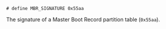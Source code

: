 ```
# define MBR_SIGNATURE 0x55aa
```

The signature of a Master Boot Record partition table (`0x55aa`).
